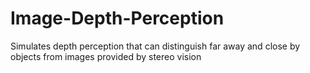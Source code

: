 # Image-Depth-Perception
Simulates depth perception that can distinguish far away and close by objects from images provided by stereo vision
